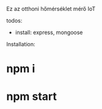 Ez az otthoni hőmérséklet mérő IoT

todos:
- install: express, mongoose

Installation:
# npm i
# npm start